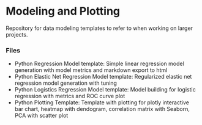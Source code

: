 # Modeling and Plotting
Repository for data modeling templates to refer to when working on larger projects.

### Files
* Python Regression Model template: Simple linear regression model generation with model metrics and markdown export to html
* Python Elastic Net Regression Model template: Regularized elastic net regression model generation with tuning
* Python Logistics Regression Model template: Model building for logistic regression with metrics and ROC curve plot
* Python Plotting Template: Template with plotting for plotly interactive bar chart, heatmap with dendogram, correlation matrix with Seaborn, PCA with scatter plot
